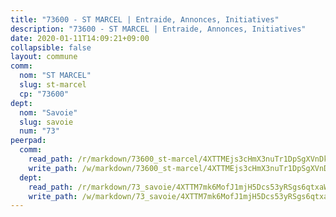 ```yaml
---
title: "73600 - ST MARCEL | Entraide, Annonces, Initiatives"
description: "73600 - ST MARCEL | Entraide, Annonces, Initiatives"
date: 2020-01-11T14:09:21+09:00
collapsible: false
layout: commune
comm:
  nom: "ST MARCEL"
  slug: st-marcel
  cp: "73600"
dept:
  nom: "Savoie"
  slug: savoie
  num: "73"
peerpad:
  comm:
    read_path: /r/markdown/73600_st-marcel/4XTTMEjs3cHmX3nuTr1DpSgXVnDkfY4883bdEUqbFgDfNP8vE
    write_path: /w/markdown/73600_st-marcel/4XTTMEjs3cHmX3nuTr1DpSgXVnDkfY4883bdEUqbFgDfNP8vE-K3TgULKa1zT5DqPzTbSH3GMxzva3GdrNDUfTsntjX2Q1Tph6haoZthLqyTSYVH7fTAD4eiJzHnr9kTnYW1X1Jfc7heAUyAv9XtW2yJ5PMyLFCGd6PArvuSkrEygMkkAKLBPTaMCv
  dept:
    read_path: /r/markdown/73_savoie/4XTTM7mk6MofJ1mjH5Dcs53yRSgs6qtxaWYjKD54ttqHGEMur
    write_path: /w/markdown/73_savoie/4XTTM7mk6MofJ1mjH5Dcs53yRSgs6qtxaWYjKD54ttqHGEMur-K3TgTorsK1WLw8S2EgnkoX8tJEgZgam6ANhvqrVqNfiz9fX8kbMKu5AF1rqzXyxMRZgoVPrb5EERe3PeBhqF1SBfP5G1PJnvsDUF2LQSxevobpkDM4djQDebTYoo6Yx53thenJpY
---
```


